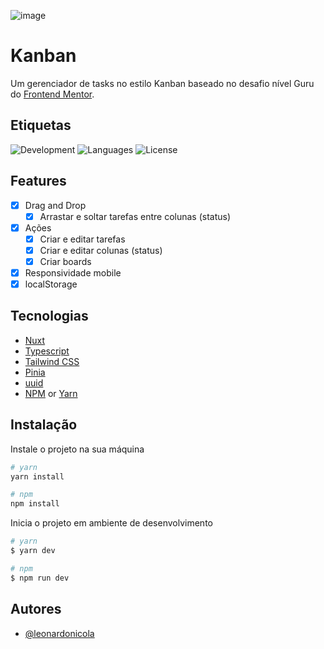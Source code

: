 ![image](https://user-images.githubusercontent.com/85263860/221988721-0898b3b8-a446-49c5-aec9-82e0cb0a8343.png)
# Kanban

Um gerenciador de tasks no estilo Kanban baseado no desafio nível Guru do [Frontend Mentor](https://www.frontendmentor.io/challenges/kanban-task-management-web-app-wgQLt-HlbB).

## Etiquetas

![Development](https://img.shields.io/badge/Status-Development-green)
![Languages](https://img.shields.io/github/languages/count/leonardonicola/kanban?color=blueviolet)
![License](https://img.shields.io/github/license/leonardonicola/kanban?color=blueviolet")


## Features

- [x] Drag and Drop
  - [x] Arrastar e soltar tarefas entre colunas (status)
- [x] Ações
  - [x] Criar e editar tarefas
  - [x] Criar e editar colunas (status)
  - [x] Criar boards
- [x] Responsividade mobile
- [x] localStorage

## Tecnologias

- [Nuxt](https://nuxt.com/)
- [Typescript](https://www.typescriptlang.org/)
- [Tailwind CSS](https://tailwindcss.com)
- [Pinia](https://pinia.vuejs.org/)
- [uuid](https://github.com/uuidjs/uuid)
- [NPM](https://www.npmjs.com/) or [Yarn](https://yarnpkg.com/)


## Instalação

Instale o projeto na sua máquina

```bash
# yarn
yarn install

# npm
npm install
```

Inicia o projeto em ambiente de desenvolvimento

```bash
# yarn
$ yarn dev

# npm
$ npm run dev
```

## Autores

- [@leonardonicola](https://www.github.com/leonardonicola)
